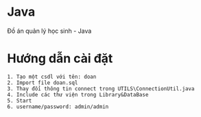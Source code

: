 # Java
Đồ án quản lý học sinh - Java
# Hướng dẫn cài đặt
	1. Tạo một csdl với tên: doan
	2. Import file doan.sql
	3. Thay đổi thông tin connect trong UTILS\ConnectionUtil.java
	4. Include các thư viện trong Library&DataBase
	5. Start
	6. username/password: admin/admin